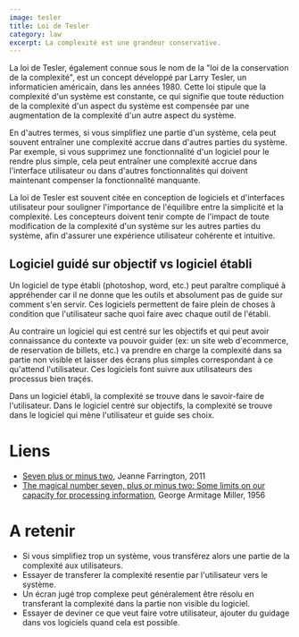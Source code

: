 ```yaml
---
image: tesler
title: Loi de Tesler
category: law
excerpt: La complexité est une grandeur conservative.
---
```


La loi de Tesler, également connue sous le nom de la "loi de la conservation de la complexité", est un concept développé par Larry Tesler, un informaticien américain, dans les années 1980. Cette loi stipule que la complexité d'un système est constante, ce qui signifie que toute réduction de la complexité d'un aspect du système est compensée par une augmentation de la complexité d'un autre aspect du système.

En d'autres termes, si vous simplifiez une partie d'un système, cela peut souvent entraîner une complexité accrue dans d'autres parties du système. Par exemple, si vous supprimez une fonctionnalité d'un logiciel pour le rendre plus simple, cela peut entraîner une complexité accrue dans l'interface utilisateur ou dans d'autres fonctionnalités qui doivent maintenant compenser la fonctionnalité manquante.

La loi de Tesler est souvent citée en conception de logiciels et d'interfaces utilisateur pour souligner l'importance de l'équilibre entre la simplicité et la complexité. Les concepteurs doivent tenir compte de l'impact de toute modification de la complexité d'un système sur les autres parties du système, afin d'assurer une expérience utilisateur cohérente et intuitive.

## Logiciel guidé sur objectif vs logiciel établi

Un logiciel de type établi (photoshop, word, etc.) peut paraître compliqué à appréhender car il ne donne que les outils et absolument pas de guide sur comment s'en servir. Ces logiciels permettent de faire plein de choses à condition que l'utilisateur sache quoi faire avec chaque outil de l'établi.

Au contraire un logiciel qui est centré sur les objectifs et qui peut avoir connaissance du contexte va pouvoir guider (ex: un site web d'ecommerce, de reservation de billets, etc.) va prendre en charge la complexité dans sa partie non visible et laisser des écrans plus simples correspondant à ce qu'attend l'utilisateur. Ces logiciels font suivre aux utilisateurs des processus bien traçés.

Dans un logiciel établi, la complexité se trouve dans le savoir-faire de l'utilisateur. Dans le logiciel centré sur objectifs, la complexité se trouve dans le logiciel qui mène l'utilisateur et guide ses choix.

# Liens

- [Seven plus or minus two](https://onlinelibrary.wiley.com/doi/abs/10.1002/piq.20099), Jeanne Farrington, 2011
- [The magical number seven, plus or minus two: Some limits on our capacity for processing information](https://doi.org/10.1037/h0043158), George Armitage Miller, 1956

# A retenir

- Si vous simplifiez trop un système, vous transférez alors une partie de la complexité aux utilisateurs.
- Essayer de transferer la complexité resentie par l'utilisateur vers le système.
- Un écran jugé trop complexe peut généralement être résolu en transferant la complexité dans la partie non visible du logiciel.
- Essayer de deviner ce que veut faire votre utilisateur, ajouter du guidage dans vos logiciels quand cela est possible.
